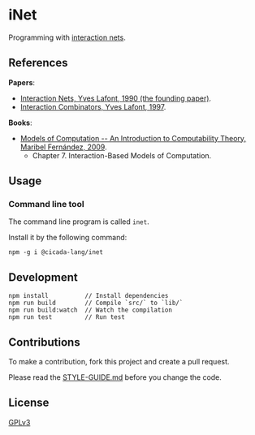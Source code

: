 # iNet

Programming with [interaction nets](https://en.wikipedia.org/wiki/Interaction_nets).

## References

**Papers**:

- [Interaction Nets, Yves Lafont, 1990 (the founding paper)](./docs/references/papers/1990-interaction-nets.pdf).
- [Interaction Combinators, Yves Lafont, 1997](./docs/references/papers/1997-interaction-combinators.pdf).

**Books**:

- [Models of Computation -- An Introduction to Computability Theory, Maribel Fernández, 2009](./docs/references/books/models-of-computation--maribel-fernández.pdf).
  - Chapter 7. Interaction-Based Models of Computation.

## Usage

### Command line tool

The command line program is called `inet`.

Install it by the following command:

```
npm -g i @cicada-lang/inet
```

## Development

```
npm install          // Install dependencies
npm run build        // Compile `src/` to `lib/`
npm run build:watch  // Watch the compilation
npm run test         // Run test
```

## Contributions

To make a contribution, fork this project and create a pull request.

Please read the [STYLE-GUIDE.md](STYLE-GUIDE.md) before you change the code.

## License

[GPLv3](LICENSE)
